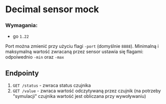 # Decimal sensor mock
### Wymagania:
- go `1.22`

Port można zmienić przy użyciu flagi `-port` (domyślnie `8888`). 
Minimalną i maksymalną wartość zwracaną przez sensor ustawia się flagami:
odpoiwednio `-min` oraz `-max`

## Endpointy
1. `GET /status` - zwraca status czujnika
1. `GET /value` - zwraca wartość odczytywaną przez czujnik (na potrzeby "symulacji" czujnika wartość jest obliczana przy wywoływaniu)
